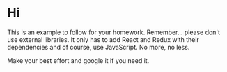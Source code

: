 # Hi

This is an example to follow for your homework. Remember... please don't use external libraries. It only has to add React and Redux with their dependencies and of course, use JavaScript. No more, no less.

Make your best effort and google it if you need it.
